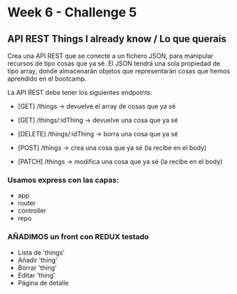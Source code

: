 # Week 6 - Challenge 5

## API REST Things I already know / Lo que querais

Crea una API REST que se conecte a un fichero JSON, para manipular recursos de tipo cosas que ya sé. El JSON tendrá una sola propiedad de tipo array, donde almacenarán objetos que representarán cosas que hemos aprendido en el bootcamp.

La API REST debe tener los siguientes endpoints:

- [GET] /things -> devuelve el array de cosas que ya sé

- [GET] /things/:idThing -> devuelve una cosa que ya sé

- [DELETE] /things/:idThing -> borra una cosa que ya sé

- [POST] /things -> crea una cosa que ya sé (la recibe en el body)

- [PATCH] /things -> modifica una cosa que ya sé (la recibe en el body)

### Usamos express con las capas:

- app
- router
- controller
- repo

### AÑADIMOS un front con REDUX testado

- Lista de 'things'
- Añadir 'thing'
- Borrar 'thing'
- Editar 'thing'
- Página de detalle
